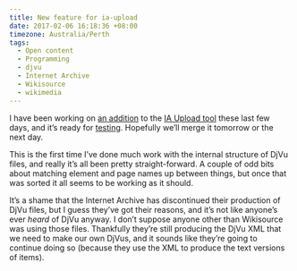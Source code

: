 ```yaml
---
title: New feature for ia-upload
date: 2017-02-06 16:18:36 +08:00
timezone: Australia/Perth
tags:
  - Open content
  - Programming
  - djvu
  - Internet Archive
  - Wikisource
  - wikimedia
---
```

I have been working on [an addition](https://github.com/wikisource/ia-upload/pull/18) to
the [IA Upload tool](https://wikitech.wikimedia.org/wiki/Tool:IA_Upload) these last few days,
and it’s ready for [testing](https://tools.wmflabs.org/ia-upload/test/).
Hopefully we’ll merge it tomorrow or the next day.

This is the first time I’ve done much work with the internal structure of DjVu files,
and really it’s all been pretty straight-forward. A couple of odd bits about matching element and page names up between things,
but once that was sorted it all seems to be working as it should.

It’s a shame that the Internet Archive has discontinued their production of DjVu files,
but I guess they’ve got their reasons, and it’s not like anyone’s ever _heard_ of DjVu anyway.
I don’t suppose anyone other than Wikisource was using those files.
Thankfully they’re still producing the DjVu XML that we need to make our own DjVus,
and it sounds like they’re going to continue doing so (because they use the XML to produce the text versions of items).
